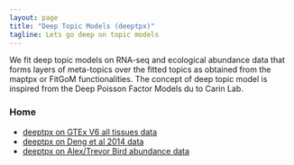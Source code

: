```yaml
---
layout: page
title: "Deep Topic Models (deeptpx)"
tagline: Lets go deep on topic models
---
```


We fit deep topic models on RNA-seq and ecological abundance data that forms layers of meta-topics over the fitted topics as obtained from the maptpx or FitGoM functionalities. The concept of deep topic model is inspired from the Deep Poisson Factor Models du to Carin Lab.


### Home
  * [deeptpx on GTEx V6 all tissues data](/project/src/gtex_v6_metatopics.R)
  * [deeptpx on Deng et al 2014 data](/project/src/deng_metatopics.R)
  * [deeptpx on Alex/Trevor Bird abundance data](/project/src/alex_metatopics.R)